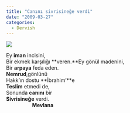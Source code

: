 ```yaml
---
title: "Canını sivrisineğe verdi"
date: "2009-03-27"
categories: 
  - Dervish
---
```


  
![](/uploads/image/nemrut.jpg)

Ey **iman** incisini,  
Bir ekmek karşılığı **veren.**Ey gönül madenini,  
Bir **arpaya** feda eden.  
**Nemrud**,gönlünü  
Hakk’ın dostu **İbrahim’**e  
**Teslim** etmedi de,  
Sonunda **canını** bir  
**Sivrisineğe** verdi.  
                  **Mevlana**
